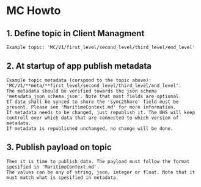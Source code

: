 # MC Howto 

## 1. Define topic in Client Managment 
	Example topic: 'MC/V1/first_level/second_level/third_level/end_level'

## 2. At startup of app publish metadata 
	Example topic metadata (corspond to the topic above): 'MC/V1/**meta/**first_level/second_level/third_level/end_level'. 
	The metadata should be verified towards the json schema 'metadata_json_schema.json'. Note that most fields are optional.
	If data shall be synced to shore the 'sync2Shore' field must be present. Please see 'MaritimeContext.md' for more information. 
	If metadata needs to be changed, just republish it. The UHS will keep controll over which data that are connected to which version of metadata. 
	If metadata is republished unchanged, no change will be done.

## 3. Publish payload on topic 
	Then it is time to publish data. The payload must follow the format spesified in 'MaritimeContext.md'. 
	The values can be any of string, json, integer or float. Note that it must match what is spesified in metadata.
